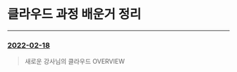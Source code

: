 # 클라우드 과정 배운거 정리
--------------------------------
### [2022-02-18](https://github.com/soyeonJeonDEV/MSAdev/blob/main/study/2020-02-18.md)
> 새로운 강사님의 클라우드 OVERVIEW
